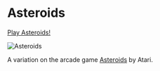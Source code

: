 # Asteroids

[Play Asteroids!](https://justinmimbs.github.io/rs-asteroids/)

![Asteroids](https://raw.githubusercontent.com/justinmimbs/rs-asteroids/assets/screenshot.svg)

A variation on the arcade game [Asteroids](https://en.wikipedia.org/wiki/Asteroids_(video_game)) by Atari.
